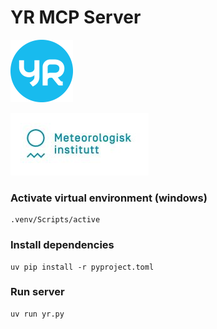 # YR MCP Server

![YR](YR_blaa_rgb-100.png)

![alt text](Met_RGB_Horisontal-100.jpg)

### Activate virtual environment (windows)
```
.venv/Scripts/active
```

### Install dependencies
```
uv pip install -r pyproject.toml
```

### Run server
```
uv run yr.py
```



